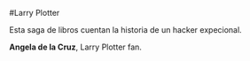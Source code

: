 #Larry Plotter 

Esta saga de libros cuentan la historia de un hacker expecional.

**Angela de la Cruz**, Larry Plotter fan. 
